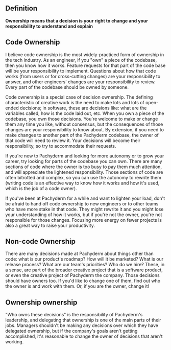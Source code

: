 ## Definition

**Ownership means that a decision is your right to change and your responsibility to understand and explain**

## Code Ownership

I believe code ownership is the most widely-practiced form of ownership in the tech industry. As an engineer, if you "own" a piece of the codebase, then you know how it works. Feature requests for that part of the code base will be your responsibility to implement. Questions about how that code works (from users or for cross-cutting changes) are your responsibility to answer, and other engineers' changes are your responsibility to review. Every part of the codebase should be owned by someone.

Code ownership is a special case of decision ownership. The defining characteristic of creative work is the need to make lots and lots of open-ended decisions; in software, these are decisions like: what are the variables called, how is the code laid out, etc. When you own a piece of the codebase, you own those decisions. You're welcome to make or change them any time you like, without consensus, but the consequences of those changes are your responsibility to know about. By extension, if you need to make changes to another part of the Pachyderm codebase, the owner of that code will need to review it. Your decisions will become their responsibility, so try to accommodate their requests.

If you're new to Pachyderm and looking for more autonomy or to grow your career, try looking for parts of the codebase you can own. There are many sections of code where the owner is too busy to pay them much attention, and will appreciate the lightened responsibility. Those sections of code are often bitrotted and complex, so you can use the autonomy to rewrite them (writing code is an effective way to know how it works and how it's used, which is the job of a code owner).

If you've been at Pachyderm for a while and want to lighten your load, don't be afraid to hand off code ownership to new engineers or to other teams who have more stake in that code. They might rewrite it and you might lose your understanding of how it works, but if you're not the owner, you're not responsible for those changes. Focusing more energy on fewer projects is also a great way to raise your productivity.

## Non-code Ownership

There are many decisions made at Pachyderm about things other than code: what is our product's roadmap? How will it be marketed? What is our release process? What are our team's priorities? Who do we hire? These, in a sense, are part of the broader creative project that is a software product, or even the creative project of Pachyderm the company. Those decisions should have owners too. If you'd like to change one of them, find out who the owner is and work with them. Or, if you are the owner, change it!

## Ownership ownership

"Who owns these decisions" is the responsibility of Pachyderm's leadership, and delegating that ownership is one of the main parts of their jobs. Managers shouldn't be making any decisions over which they have delegated ownership, but if the company's goals aren't getting accomplished, it's reasonable to change the owner of decisions that aren't working.

